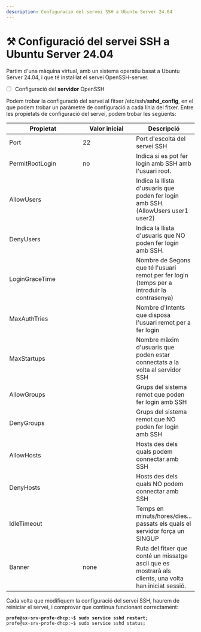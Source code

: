 ```yaml
---
description: Configuració del servei SSH a Ubuntu Server 24.04
---
```


# ⚒ Configuració del servei SSH a Ubuntu Server 24.04

Partim d'una màquina virtual, amb un sistema operatiu basat a Ubuntu Server 24.04, i que té instal·lat el servei OpenSSH-server.

* [ ] Configuració del **servidor** OpenSSH

Podem trobar la configuració del servei al fitxer /etc/ssh/**sshd\_config**, en el que podem trobar un paràmetre de configuració a cada línia del fitxer. Entre les propietats de configuració del servei, podem trobar les següents:

<table><thead><tr><th width="184">Propietat</th><th width="132">Valor inicial</th><th>Descripció</th></tr></thead><tbody><tr><td>Port</td><td>22</td><td>Port d'escolta del servei SSH</td></tr><tr><td>PermitRootLogin</td><td>no</td><td>Indica si es pot fer login amb SSH amb l'usuari root. </td></tr><tr><td>AllowUsers</td><td></td><td>Indica la llista d'usuaris que poden fer login amb SSH. (AllowUsers user1 user2)</td></tr><tr><td>DenyUsers</td><td></td><td>Indica la llista d'usuaris que NO poden fer login amb SSH. </td></tr><tr><td>LoginGraceTime</td><td></td><td>Nombre de Segons que té l'usuari remot per fer login (temps per a introduir la contrasenya)</td></tr><tr><td>MaxAuthTries</td><td></td><td>Nombre d'Intents que disposa l'usuari remot per a fer login</td></tr><tr><td>MaxStartups</td><td></td><td>Nombre màxim d'usuaris que poden estar connectats a la volta al servidor SSH</td></tr><tr><td>AllowGroups</td><td></td><td>Grups del sistema remot que poden fer login amb SSH</td></tr><tr><td>DenyGroups</td><td></td><td>Grups del sistema remot que NO poden fer login amb SSH</td></tr><tr><td>AllowHosts</td><td></td><td>Hosts des dels quals podem connectar amb SSH</td></tr><tr><td>DenyHosts</td><td></td><td>Hosts des dels quals NO podem connectar amb SSH</td></tr><tr><td>IdleTimeout</td><td></td><td>Temps en minuts/hores/dies... passats els quals el servidor força un SINGUP</td></tr><tr><td>Banner</td><td>none</td><td>Ruta del fitxer que conté un missatge ascii que es mostrarà als clients, una volta han iniciat sessió.</td></tr></tbody></table>

Cada volta que modifiquem la configuració del servei SSH, haurem de reiniciar el servei, i comprovar que continua funcionant correctament:&#x20;

<pre class="language-bash"><code class="lang-bash"><strong>profe@sx-srv-profe-dhcp:~$ sudo service sshd restart; 
</strong>profe@sx-srv-profe-dhcp:~$ sudo service sshd status;
</code></pre>

